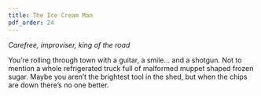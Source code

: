 ```yaml
---
title: The Ice Cream Man
pdf_order: 24
---
```


_Carefree, improviser, king of the road_

You’re rolling through town with a guitar, a smile… and a shotgun. Not to mention a whole refrigerated truck full of malformed muppet shaped frozen sugar. Maybe you aren’t the brightest tool in the shed, but when the chips are down there’s no one better.
